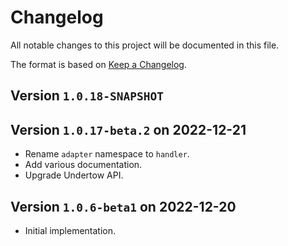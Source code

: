 # Changelog

All notable changes to this project will be documented in this file.

The format is based on [Keep a Changelog](https://keepachangelog.com/en/1.0.0/).

## Version `1.0.18-SNAPSHOT`



## Version `1.0.17-beta.2` on 2022-12-21

- Rename `adapter` namespace to `handler`.
- Add various documentation.
- Upgrade Undertow API.

## Version `1.0.6-beta1` on 2022-12-20

- Initial implementation.
